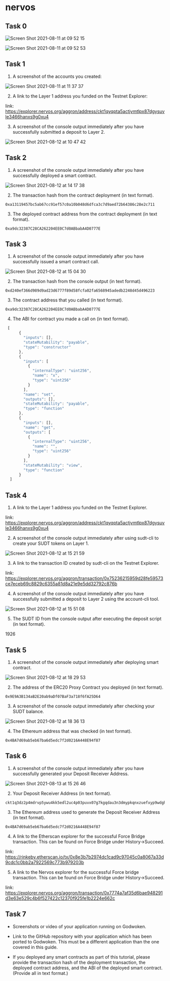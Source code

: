 # nervos

## Task 0

![Screen Shot 2021-08-11 at 09 52 15](https://user-images.githubusercontent.com/1825273/128962086-5c2d67d7-36c1-48e8-8837-3fb5984fb3c5.png)


![Screen Shot 2021-08-11 at 09 52 53](https://user-images.githubusercontent.com/1825273/128962096-d1fa5292-9b0c-4aa9-b172-3958bda02e2f.png)

## Task 1

1. A screenshot of the accounts you created:

![Screen Shot 2021-08-11 at 11 37 37](https://user-images.githubusercontent.com/1825273/129129919-0436c43e-19ee-49d1-9f56-ee970075dd8d.png)

2. A link to the Layer 1 address you funded on the Testnet Explorer:

link: https://explorer.nervos.org/aggron/address/ckt1qyqpta5actjvmtlpx87dgysuvle3466hanxs9g0xu4

3. A screenshot of the console output immediately after you have successfully submitted a deposit to Layer 2.

![Screen Shot 2021-08-12 at 10 47 42](https://user-images.githubusercontent.com/1825273/129130804-92751d63-263f-4a1a-a8d4-5c6691c34177.png)


## Task 2 

1. A screenshot of the console output immediately after you have successfully deployed a smart contract.

![Screen Shot 2021-08-12 at 14 17 38](https://user-images.githubusercontent.com/1825273/129147524-bfbf5592-1b21-4b6d-86eb-aa5b9ae6597a.png)

2. The transaction hash from the contract deployment (in text format).

```
0xa13119457bc5ab67cc91ef57c0a10b048d6dfca3c7d9aed72b64386c28e2c711
```

3. The deployed contract address from the contract deployment (in text format).

```
0xa9dc32387C28CA262204EE0C7d0ABbabA4D0777E
```

## Task 3

1. A screenshot of the console output immediately after you have successfully issued a smart contract call.

![Screen Shot 2021-08-12 at 15 04 30](https://user-images.githubusercontent.com/1825273/129152665-f0472c83-45b4-4ca7-9d66-3aac8181200e.png)


2. The transaction hash from the console output (in text format).

```
0xd240ef366d989d9ad23d6777f89d58fcfa02fa6568945adedb2248d45d496223
```

3. The contract address that you called (in text format).

```
0xa9dc32387C28CA262204EE0C7d0ABbabA4D0777E
```

4. The ABI for contract you made a call on (in text format).

``` js
 [
      {
        "inputs": [],
        "stateMutability": "payable",
        "type": "constructor"
      },
      {
        "inputs": [
          {
            "internalType": "uint256",
            "name": "x",
            "type": "uint256"
          }
        ],
        "name": "set",
        "outputs": [],
        "stateMutability": "payable",
        "type": "function"
      },
      {
        "inputs": [],
        "name": "get",
        "outputs": [
          {
            "internalType": "uint256",
            "name": "",
            "type": "uint256"
          }
        ],
        "stateMutability": "view",
        "type": "function"
      }
  ]
```

## Task 4

1. A link to the Layer 1 address you funded on the Testnet Explorer.

link: https://explorer.nervos.org/aggron/address/ckt1qyqpta5actjvmtlpx87dgysuvle3466hanxs9g0xu4

2. A screenshot of the console output immediately after using sudt-cli to create your SUDT tokens on Layer 1.

![Screen Shot 2021-08-12 at 15 21 59](https://user-images.githubusercontent.com/1825273/129155352-3e3691ad-cbb0-477d-89f1-7bf45a8d597c.png)


3. A link to the transaction ID created by sudt-cli on the Testnet Explorer.

link: https://explorer.nervos.org/aggron/transaction/0x75236215959d28fe59573ce7eceb69c8829c6355a81d8a21e9e5dd32792c876b

4. A screenshot of the console output immediately after you have successfully submitted a deposit to Layer 2 using the account-cli tool.

![Screen Shot 2021-08-12 at 15 51 08](https://user-images.githubusercontent.com/1825273/129179485-0a9b9836-8b99-4ef4-a38d-fa376f9992eb.png)


5. The SUDT ID from the console output after executing the deposit script (in text format).

1926

## Task 5

1. A screenshot of the console output immediately after deploying smart contract.

![Screen Shot 2021-08-12 at 18 29 53](https://user-images.githubusercontent.com/1825273/129183196-2dd7797a-dda9-4ef1-a680-54715684902f.png)


2. The address of the ERC20 Proxy Contract you deployed (in text format).

```
0x9E9A3B134aB2E20ab9aDf07BaF3a718f6fA25D64
```

3. A screenshot of the console output immediately after checking your SUDT balance.

![Screen Shot 2021-08-12 at 18 36 13](https://user-images.githubusercontent.com/1825273/129183273-ace4b513-0467-4765-ba18-e7de4b151873.png)


4. The Ethereum address that was checked (in text format).

```
0x4BA7d69ab5eb67ba6d5edc7f2d0216A448E94f87
```

## Task 6

1. A screenshot of the console output immediately after you have successfully generated your Deposit Receiver Address.

![Screen Shot 2021-08-13 at 15 26 46](https://user-images.githubusercontent.com/1825273/129321400-d2d4f621-9691-4a71-ad96-593daf613d72.png)

2. Your Deposit Receiver Address (in text format).

```
ckt1q3dz2p4mdrvp5ywu4kk5edl2uc4p03puvx07g7kgqdau3n3dmypkqnxzuefxyp9wdghglncj77k5wt6p59sx6kukyjlwh5s467qgp8m25yqqqqqsqqqqqvqqqqqfjqqqqpyt39x9h5lzuf0vemv3nmfl3qujkt9lgsa0dgynqanyzyhyp3cgs6gqqqqpqqqqqqcqqqqqxyqqqqx7asf60w8pqpte2sfcfn90fdfzxue7ff2g8sawe9wacnqat6jmygqngqqqqpxv9ejjvgz2u63w3l839aadguh5rgtqd4devf97a0fpt4uqsz0k5ja866dtt6m8hfk4ahrl95ppdfzga98cwq9rqgqqqqqqcq9ve5l3
```

3. The Ethereum address used to generate the Deposit Receiver Address (in text format).

```
0x4BA7d69ab5eb67ba6d5edc7f2d0216A448E94f87
```

4. A link to the Etherscan explorer for the successful Force Bridge transaction. This can be found on Force Bridge under History→Succeed.

link: https://rinkeby.etherscan.io/tx/0x8e3b7b2974dc1cad9c97045c0a8067a33d9cdc1c0bb2a7922569c773b979203b


5. A link to the Nervos explorer for the successful Force bridge transaction. This can be found on Force Bridge under History→Succeed.

link: https://explorer.nervos.org/aggron/transaction/0x7774a7af35d6bae948291d3e63e529c4b6f527422c12370f925fe1b2224e662c


## Task 7

- Screenshots or video of your application running on Godwoken.

- Link to the GitHub repository with your application which has been ported to Godwoken. This must be a different application than the one covered in this guide.

- If you deployed any smart contracts as part of this tutorial, please provide the transaction hash of the deployment transaction, the deployed contract address, and the ABI of the deployed smart contract. (Provide all in text format.)
